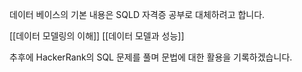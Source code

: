 데이터 베이스의 기본 내용은  SQLD 자격증 공부로 대체하려고 합니다.
   
[[데이터 모델링의 이해]]
[[데이터 모델과 성능]]


추후에 HackerRank의 SQL 문제를 풀며 문법에 대한 활용을 기록하겠습니다.